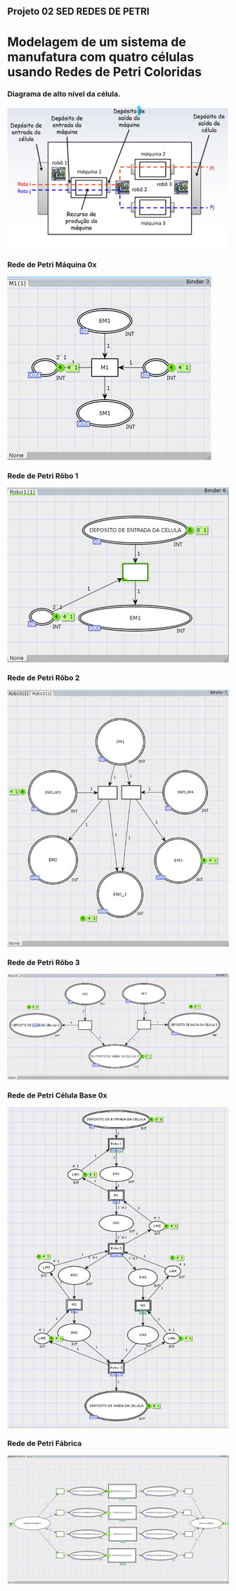 ## Projeto 02 SED  REDES DE PETRI

# Modelagem de um sistema de manufatura com quatro células usando Redes de Petri Coloridas

### Diagrama de alto nível da célula.
<img title="Diagrama de alto nível da célula" alt="Alt text" src="images/diagrama_em_alto_nivel.png">

### Rede de Petri Máquina 0x
<img title="Rede de Petri Máquina Modelo Base" alt="Alt text" src="images/rede_maquina_base.png">

### Rede de Petri Rôbo 1
<img title="Rede de Petri Robô 1 Modelo Base" alt="Alt text" src="images/rede_robo_1_base.png">

### Rede de Petri Rôbo 2
<img title="Rede de Petri Robô 2 Modelo Base" alt="Alt text" src="images/rede_robo_2_base.png">

### Rede de Petri Rôbo 3
<img title="Rede de Petri Robô 3 Modelo Base" alt="Alt text" src="images/rede_robo_3_base.png">

### Rede de Petri Célula Base 0x
<img title="Rede de Petri Célula Modelo Base" alt="Alt text" src="images/rede_celula_base.png">

### Rede de Petri Fábrica 
<img title="Rede de Petri  Fábrica Modelo" alt="Alt text" src="images/rede_fabrica.png">


